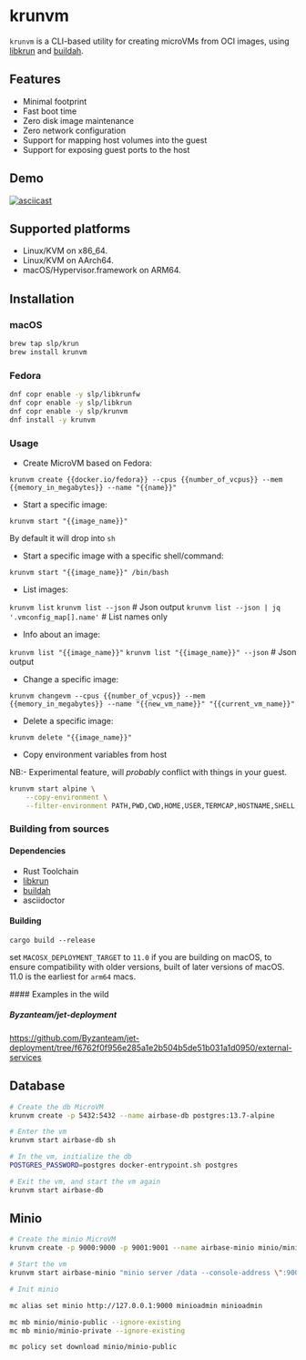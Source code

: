 # krunvm

```krunvm``` is a CLI-based utility for creating microVMs from OCI images, using [libkrun](https://github.com/containers/libkrun) and [buildah](https://github.com/containers/buildah).

## Features

* Minimal footprint
* Fast boot time
* Zero disk image maintenance
* Zero network configuration
* Support for mapping host volumes into the guest
* Support for exposing guest ports to the host

## Demo

[![asciicast](https://asciinema.org/a/CGtTS93VsdzWwUfkY1kqVnaik.svg)](https://asciinema.org/a/CGtTS93VsdzWwUfkY1kqVnaik)

## Supported platforms

* Linux/KVM on x86_64.
* Linux/KVM on AArch64.
* macOS/Hypervisor.framework on ARM64.

## Installation

### macOS

```sh
brew tap slp/krun
brew install krunvm
```

### Fedora

```sh
dnf copr enable -y slp/libkrunfw
dnf copr enable -y slp/libkrun
dnf copr enable -y slp/krunvm
dnf install -y krunvm
```

### Usage

- Create MicroVM based on Fedora:

`krunvm create {{docker.io/fedora}} --cpus {{number_of_vcpus}} --mem {{memory_in_megabytes}} --name "{{name}}"`

- Start a specific image:

`krunvm start "{{image_name}}"`

By default it will drop into `sh`

- Start a specific image with a specific shell/command:

`krunvm start "{{image_name}}" /bin/bash`

- List images:

`krunvm list`
`krunvm list --json` # Json output
`krunvm list --json | jq '.vmconfig_map[].name'` # List names only

- Info about an image:

`krunvm list "{{image_name}}"`
`krunvm list "{{image_name}}" --json` # Json output

- Change a specific image:

`krunvm changevm --cpus {{number_of_vcpus}} --mem {{memory_in_megabytes}} --name "{{new_vm_name}}" "{{current_vm_name}}"`

- Delete a specific image:

`krunvm delete "{{image_name}}"`

- Copy environment variables from host

NB:- Experimental feature, will _probably_ conflict with things in your guest.

```sh
krunvm start alpine \
    --copy-environment \
    --filter-environment PATH,PWD,CWD,HOME,USER,TERMCAP,HOSTNAME,SHELL,PAGER,GPG_TTY,_,LC_TERMINAL,COLORTERM,TERM_PROGRAM,TERM_SESSION_ID,SSH_AUTH_SOCK 
```

### Building from sources

#### Dependencies

* Rust Toolchain
* [libkrun](https://github.com/containers/libkrun)
* [buildah](https://github.com/containers/buildah)
* asciidoctor

#### Building

```
cargo build --release
```

set `MACOSX_DEPLOYMENT_TARGET` to `11.0` if you are building on macOS, to ensure compatibility with older versions,
built of later versions of macOS. 11.0 is the earliest for `arm64` macs.

#### Examples in the wild

##### Byzanteam/jet-deployment

https://github.com/Byzanteam/jet-deployment/tree/f6762f0f956e285a1e2b504b5de51b031a1d0950/external-services

## Database
```bash
# Create the db MicroVM
krunvm create -p 5432:5432 --name airbase-db postgres:13.7-alpine

# Enter the vm
krunvm start airbase-db sh

# In the vm, initialize the db
POSTGRES_PASSWORD=postgres docker-entrypoint.sh postgres

# Exit the vm, and start the vm again
krunvm start airbase-db
```

## Minio
```bash
# Create the minio MicroVM
krunvm create -p 9000:9000 -p 9001:9001 --name airbase-minio minio/minio

# Start the vm
krunvm start airbase-minio "minio server /data --console-address \":9001\""
```

```bash
# Init minio

mc alias set minio http://127.0.0.1:9000 minioadmin minioadmin

mc mb minio/minio-public --ignore-existing
mc mb minio/minio-private --ignore-existing

mc policy set download minio/minio-public
```